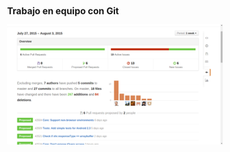 ##  Trabajo en equipo con Git

![team work](https://raw.githubusercontent.com/pieroblunda/curso-git/master/resources/img/teamwork.png)
